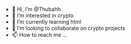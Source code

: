 - 👋 Hi, I’m @Thubahh
- 👀 I’m interested in crypto
- 🌱 I’m currently learning html
- 💞️ I’m looking to collaborate on crypto projects
- 📫 How to reach me ...

<!---
Thubahh/Thubahh is a ✨ special ✨ repository because its `README.md` (this file) appears on your GitHub profile.
You can click the Preview link to take a look at your changes.
--->

